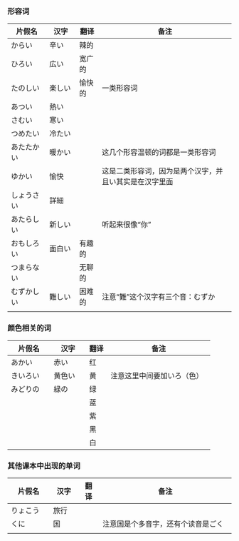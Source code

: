 
### 形容词

| 片假名 | 汉字 | 翻译 | 备注 |
|--|--|--|--|
| からい　| 辛い　| 辣的 | |
| ひろい　| 広い　| 宽广的 | |
| たのしい　| 楽しい　| 愉快的 | 一类形容词 |
| あつい　| 熱い　| | |
| さむい　| 寒い　| | |
| つめたい　| 冷たい　| | |
| あたたかい　| 暖かい　| | 这几个形容温顿的词都是一类形容词 |
| ゆかい　| 愉快　| | 这是二类形容词，因为是两个汉字，并且い其实是在汉字里面  |
| しょうさい　| 詳細　| | |
| あたらしい　| 新しい　| | 听起来很像“你” |
| おもしろい　| 面白い　| 有趣的 | |
| つまらない　| | 无聊的 | |
| むずかしい　| 難しい　| 困难的 | 注意“難”这个汉字有三个音：むずか　|
| | | | |


### 颜色相关的词

| 片假名 | 汉字 | 翻译 | 备注 |
|--|--|--|--|
| あかい　| 赤い　| 红 | |
| きいろい　| 黄色い　| 黄 | 注意这里中间要加いろ（色）　|
| みどりの　| 緑の　| 绿 | |
| | | 蓝 | |
| | | 紫 | |
| | | 黑 | |
| | | 白 | |

### 其他课本中出现的单词

| 片假名 | 汉字 | 翻译 | 备注 |
|--|--|--|--|
| りょこう　| 旅行　| | |
| くに　| 国　| | 注意国是个多音字，还有个读音是ごく　|
| | | | |